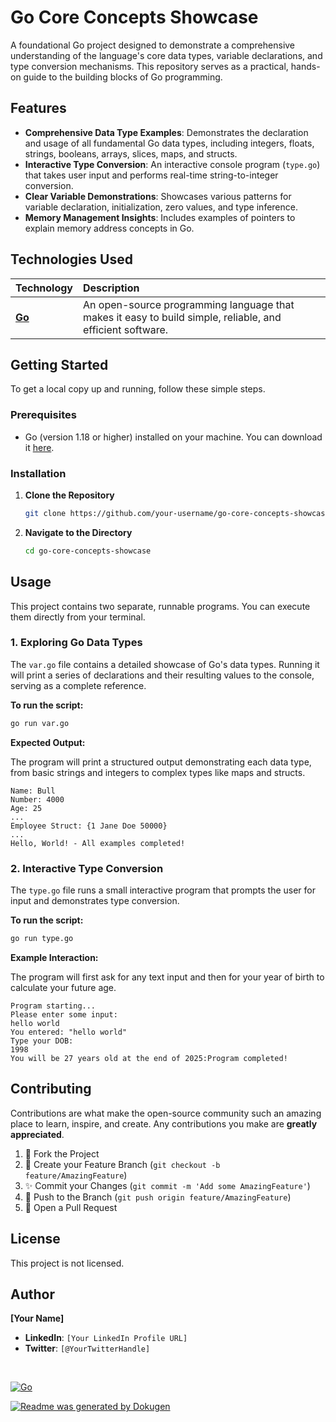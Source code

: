 # Go Core Concepts Showcase

A foundational Go project designed to demonstrate a comprehensive understanding of the language's core data types, variable declarations, and type conversion mechanisms. This repository serves as a practical, hands-on guide to the building blocks of Go programming.

## Features

-   **Comprehensive Data Type Examples**: Demonstrates the declaration and usage of all fundamental Go data types, including integers, floats, strings, booleans, arrays, slices, maps, and structs.
-   **Interactive Type Conversion**: An interactive console program (`type.go`) that takes user input and performs real-time string-to-integer conversion.
-   **Clear Variable Demonstrations**: Showcases various patterns for variable declaration, initialization, zero values, and type inference.
-   **Memory Management Insights**: Includes examples of pointers to explain memory address concepts in Go.

## Technologies Used

| Technology | Description |
| :--- | :--- |
| [**Go**](https://go.dev/) | An open-source programming language that makes it easy to build simple, reliable, and efficient software. |

## Getting Started

To get a local copy up and running, follow these simple steps.

### Prerequisites

-   Go (version 1.18 or higher) installed on your machine. You can download it [here](https://go.dev/dl/).

### Installation

1.  **Clone the Repository**
    ```bash
    git clone https://github.com/your-username/go-core-concepts-showcase.git
    ```
2.  **Navigate to the Directory**
    ```bash
    cd go-core-concepts-showcase
    ```

## Usage

This project contains two separate, runnable programs. You can execute them directly from your terminal.

### 1. Exploring Go Data Types

The `var.go` file contains a detailed showcase of Go's data types. Running it will print a series of declarations and their resulting values to the console, serving as a complete reference.

**To run the script:**

```bash
go run var.go
```

**Expected Output:**

The program will print a structured output demonstrating each data type, from basic strings and integers to complex types like maps and structs.

```
Name: Bull
Number: 4000
Age: 25
...
Employee Struct: {1 Jane Doe 50000}
...
Hello, World! - All examples completed!
```

### 2. Interactive Type Conversion

The `type.go` file runs a small interactive program that prompts the user for input and demonstrates type conversion.

**To run the script:**

```bash
go run type.go
```

**Example Interaction:**

The program will first ask for any text input and then for your year of birth to calculate your future age.

```
Program starting...
Please enter some input: 
hello world
You entered: "hello world"
Type your DOB: 
1998
You will be 27 years old at the end of 2025:Program completed!
```

## Contributing

Contributions are what make the open-source community such an amazing place to learn, inspire, and create. Any contributions you make are **greatly appreciated**.

1.  🍴 Fork the Project
2.  🌿 Create your Feature Branch (`git checkout -b feature/AmazingFeature`)
3.  ✨ Commit your Changes (`git commit -m 'Add some AmazingFeature'`)
4.  🚀 Push to the Branch (`git push origin feature/AmazingFeature`)
5.  🎉 Open a Pull Request

## License

This project is not licensed.

## Author

**[Your Name]**

-   **LinkedIn**: `[Your LinkedIn Profile URL]`
-   **Twitter**: `[@YourTwitterHandle]`

<br/>

[![Go](https://img.shields.io/badge/Go-00ADD8?style=for-the-badge&logo=go&logoColor=white)](https://go.dev/)

[![Readme was generated by Dokugen](https://img.shields.io/badge/Readme%20was%20generated%20by-Dokugen-brightgreen)](https://www.npmjs.com/package/dokugen)